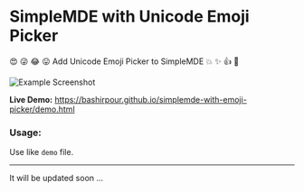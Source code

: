 # SimpleMDE with Unicode Emoji Picker

:heart_eyes: :stuck_out_tongue_winking_eye: :joy: :stuck_out_tongue: Add Unicode Emoji Picker to SimpleMDE :boom: :sparkles: :thumbsup: :metal:

![Example Screenshot](https://bashirpour.github.io/simplemde-with-emoji-picker/screenshot.png)

**Live Demo:** https://bashirpour.github.io/simplemde-with-emoji-picker/demo.html

### Usage:

Use like `demo` file.

--------
It will be updated soon ...